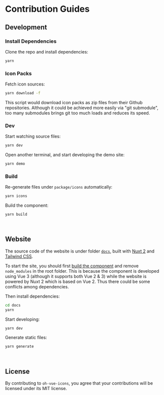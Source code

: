 # Contribution Guides

## Development

### Install Dependencies

Clone the repo and install dependencies:

```bash
yarn
```

### Icon Packs

Fetch icon sources:

```bash
yarn download -f
```

This script would download icon packs as zip files from their Github repositories. Although it could be achieved more easily via "git submodule", too many submodules brings git too much loads and reduces its speed.


### Dev

Start watching source files:

```bash
yarn dev
```

Open another terminal, and start developing the demo site:

```bash
yarn demo
```


### Build

Re-generate files under `package/icons` automatically:

```bash
yarn icons
```

Build the component:

```bash
yarn build
```


&nbsp;

## Website

The source code of the website is under folder [`docs`](docs), built with [Nuxt 2](https://nuxtjs.org) and [Tailwind CSS](https://tailwindcss.com).

To start the site, you should first [build the component](#build) and remove `node_modules` in the root folder. This is because the component is developed using Vue 3 (although it supports both Vue 2 & 3) while the website is powered by Nuxt 2 which is based on Vue 2. Thus there could be some conflicts among dependencies.

Then install dependencies:

```bash
cd docs
yarn
```

Start developing:

```bash
yarn dev
```

Generate static files:

```bash
yarn generate
```


&nbsp;

## License

By contributing to `oh-vue-icons`, you agree that your contributions will be licensed under its MIT license.

